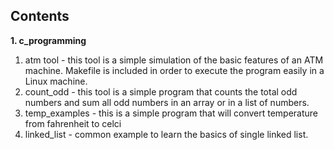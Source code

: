 ## Contents
**1. c_programming**

   1. atm tool - this tool is a simple simulation of the basic features of an ATM machine. Makefile is included in order to execute the program easily in a Linux machine.
   2. count_odd - this tool is a simple program that counts the total odd numbers and sum all odd numbers in an array or in a list of numbers.
   3. temp_examples - this is a simple program that will convert temperature from fahrenheit to celci
   4. linked_list - common example to learn the basics of single linked list.
